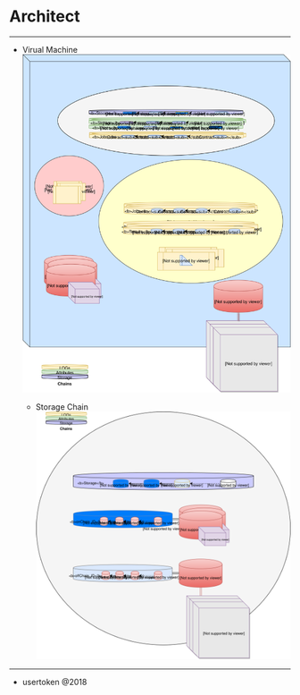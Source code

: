 # Architect
-------------

* Virual Machine ![Components](virtual-machine/virtual-machine.svg)

  - Storage Chain ![Storage](jobworker/jobWorker-storage.svg)

---
* usertoken @2018
